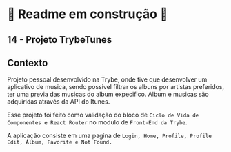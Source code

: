 # 🚧 Readme em construção 🚧

## 14 - Projeto TrybeTunes

## Contexto

Projeto pessoal desenvolvido na Trybe, onde tive que desenvolver um aplicativo de musica, sendo possivel filtrar os albuns por artistas preferidos, ter uma previa das musicas do album expecifico. Album e musicas são adquiridas através da API do Itunes.

Esse projeto foi feito como validação do bloco de `Ciclo de Vida de Componentes e React Router` no modulo de `Front-End da Trybe`.

A aplicação consiste em uma pagina de `Login, Home, Profile, Profile Edit, Álbum, Favorite e Not Found.`
